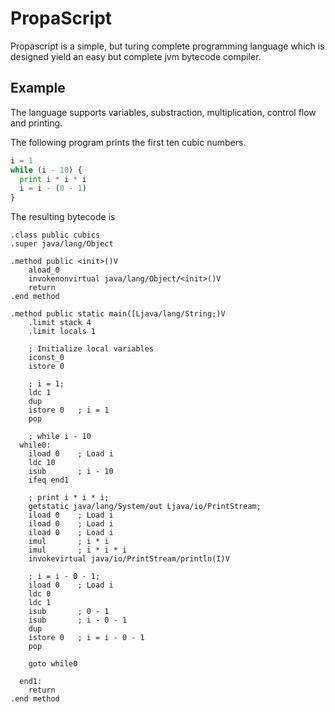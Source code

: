 # PropaScript

Propascript is a simple, but turing complete programming language which is designed yield an easy but complete jvm bytecode compiler.

## Example

The language supports variables, substraction, multiplication, control flow and printing.

The following program prints the first ten cubic numbers.
```python
i = 1
while (i - 10) {
  print i * i * i
  i = i - (0 - 1)
}
```

The resulting bytecode is

```jasmin
.class public cubics
.super java/lang/Object

.method public <init>()V
    aload_0
    invokenonvirtual java/lang/Object/<init>()V
    return
.end method

.method public static main([Ljava/lang/String;)V
    .limit stack 4
    .limit locals 1

    ; Initialize local variables
    iconst_0
    istore 0

    ; i = 1;
    ldc 1
    dup
    istore 0   ; i = 1
    pop

    ; while i - 10
  while0:
    iload 0    ; Load i
    ldc 10
    isub       ; i - 10
    ifeq end1

    ; print i * i * i;
    getstatic java/lang/System/out Ljava/io/PrintStream;
    iload 0    ; Load i
    iload 0    ; Load i
    iload 0    ; Load i
    imul       ; i * i
    imul       ; i * i * i
    invokevirtual java/io/PrintStream/println(I)V

    ; i = i - 0 - 1;
    iload 0    ; Load i
    ldc 0
    ldc 1
    isub       ; 0 - 1
    isub       ; i - 0 - 1
    dup
    istore 0   ; i = i - 0 - 1
    pop

    goto while0

  end1:
    return
.end method
```
